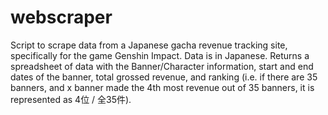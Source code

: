 # webscraper

Script to scrape data from a Japanese gacha revenue tracking site, specifically for the game Genshin Impact. Data is in Japanese.
Returns a spreadsheet of data with the Banner/Character information, start and end dates of the banner, total grossed revenue, and ranking (i.e. if there are 35 banners, and x banner made the 4th most revenue out of 35 banners, it is represented as 4位 / 全35件). 

